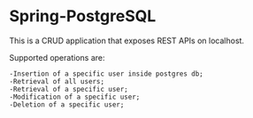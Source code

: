 # Spring-PostgreSQL
This is a CRUD application that exposes REST APIs on localhost.

Supported operations are:
```
-Insertion of a specific user inside postgres db;
-Retrieval of all users;
-Retrieval of a specific user;
-Modification of a specific user;
-Deletion of a specific user;
```
